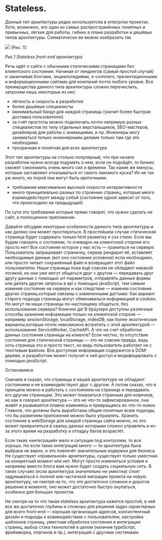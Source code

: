 ﻿# Stateless.

Данный тип архитектуры редко используетсяа в enterprise проектах. Хотя, возможно, это один из самых распространённых понятных и привычных, лёгких для работы, гибких в плане разработки и дешёвых типов архитектуры. Схематически ее можно изобразить так

![](20221126_1_stateless.png) (Рис. 1):

*Рис.1 Stateless front-end архитектура*

Речь идёт о сайте с обычными статическими страницами без клиентского состояния. Начиная от лендингов (самый простой случай) и заканчивая блогами, энциклопедиями, e-commers, презентационными и информационными сайтами для компаний почти любого уровня. Все преимущества данного типа архитектуры сложно перечислить, затронем лишь некоторые из них:

* лёгкость и скорость в разработке
* более дешёвые специалисты
* минимальный бандл для каждой страницы (значит более быстрая доставка пользователю)
* за счёт простоты можно подключать почти напрямую разных специалистов по типу отдельных верстальщиков, SEO-мастеров, дизайнеров для работы с анимациями, и пр. Инженеры могу заниматься только инженерными делами только там где это необходимо.
* прозрачная и понятная для всех архитектура

Этот тип архитектуры на столько популярный, что при начале разработки нужно всегда подумать о нем, если он подойдёт, то бизнес сможет сэкономить очень много сил и времени. Так какие же минусы, которые заставляют отказываться от такого лакомого куска? Их не так уж много, но порой они могут быть критичными.

* требование максимально высокой скорости интерактивности
* много принципиально разных по строению страниц, которые много взаимодействуют между собой (состояние одной зависит от того, что происходило на предыдущей)

По сути это требования которые прямо говорят, что нужно сделать не сайт, а полноценное приложение.

Давайте обсудим некоторые особенности данного типа архитектуры и как далеко она может простираться. В простейшем случае статическая страница будет содержать только html разметку и css стили. Если мы будем говорить о состоянии, то очевидно на клиентской стороне его просто нет! Все состояние которое у нас есть — храниться на сервере. Пользователь запрашивает страничку, сервер рендерит её, вставляет необходимые данные (вот оно состояние условное) если необходимо, или просто читает сохранённый файл и возвращает этот файл пользователю. Наши страницы пока ещё совсем не обладают никакой логикой, но они уже могут общаться друг с другом — передавать друг другу данные с помощью url-параметров, отправлять данные формы или делать другие запросы в api с помощью javaScript, тем самым изменяя состояние на сервере и как следствие — изменяя состояние других страниц которые связаны с измененными даггыми. Как вариант старого подхода страницы могут обмениваться информкцией в cookies. Но могут ли наши страницы по-настоящему общаться, без использования сервера? Конечно да! В браузере доступны различные способы хранения информации только на клиентской стороне — например sessionStorage, localStorage, indexDB; как более экзотические варианты,которые почти невозможно встретить с этой архитектурой — использование ServiceWorker, CacheAPI. А что на счет обработки данных состояния страницы на клиенте? Если честно, то отсутствие состояния для статической страницы — это не совсем правда, ведь хоть страница это и просто текст, но ведь пользователь работает не с текстовым файлом. Вся доступная информация содержится в DOM-дереве, и разработчик может получит к ней доступ и модифицировать с помощью javaScript.

Остановимся.

Сначала я сказал, что страницы в нашей архитектуре не обладают состоянием и не взаимодействуют друг с другом. А потом сказал, что в принципе можно и работать с состоянием на странице и передавать его другим страницам. Это может показаться странным для новичков, но как я говорил архитектура — это не что-то зафиксированное, она живёт и развивается плавно изменяясь и превращаясь во что-то новое. Главное, что должны быть выработаны общие понятные всем подходы, что бы развитием приложения можно было управлять. Хранить состояние в webStorage для каждой страницы сайта можно, но это может превратиться в свалку данных которыми сложно управлять и из-за этого время на разработку и отладку багов возрастёт.

Если таких «интеграций» мало и ситуация под контролем, то все хорошо. Но если таких интеграций много — то архитектура была выбрана не верно, и это повлечёт значительные издержки для бизнеса. Не существует «правильной» архитектуры, существует только уместная на конкретный момент или нет. Могут просто измениться условия и например вместо блога вам нужно будет создать социальную сеть. В таких случаях (если архитектура значительно не уместна) стоит задумываться о полной или частичной миграции проекта на новую архитектуру, не смотря на то, что это достаточно сложное и дорогое решение в моменте, оно может достаточно быстро окупаться, особенно для больших проектов.

Не смотря на то что такая stateless архитектура кажется простой, в ней все же достаточно глубины и сложных для решения задач характерных для всего front-end — хорошая организация адресов, консистентный дизайн и подходы к взаимодействию с пользователем, настройка шаблонов страниц, уместная обработка состояния и интеграция страниц, выбор стэка технологий в целом (наличие typeScript, фреймворка, плагинов и пр.), интеграций с другими системами.
